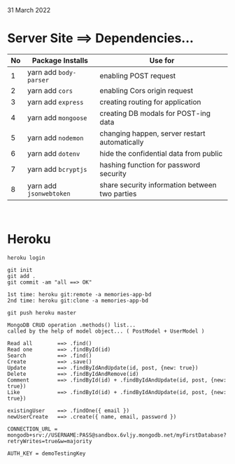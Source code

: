 31 March 2022 

# Server Site ==> Dependencies...

|No| Package Installs       | Use for                                       |
|--|------------------------|-----------------------------------------------|
|1 | yarn add `body-parser` | enabling POST request                         |
|2 | yarn add `cors`        | enabling Cors origin request                  |
|3 | yarn add `express`     | creating routing for application              |
|4 | yarn add `mongoose`    | creating DB modals for POST-ing data          |
|5 | yarn add `nodemon`     | changing happen, server restart automatically |
|6 | yarn add `dotenv`      | hide the confidential data from public        |
|7 | yarn add `bcryptjs`    | hashing function for password security        |
|8 | yarn add `jsonwebtoken`| share security information between two parties|


<br />

# Heroku

```
heroku login

git init
git add .
git commit -am "all ==> OK"

1st time: heroku git:remote -a memories-app-bd
2nd time: heroku git:clone -a memories-app-bd 

git push heroku master
```



```
MongoDB CRUD operation .methods() list...
called by the help of model object... ( PostModel + UserModel )

Read all        ==> .find() 
Read one        ==> .findById(id)
Search          ==> .find() 
Create          ==> .save()
Update          ==> .findByIdAndUpdate(id, post, {new: true})
Delete          ==> .findByIdAndRemove(id)
Comment         ==> .findById(id) + .findByIdAndUpdate(id, post, {new: true})
Like            ==> .findById(id) + .findByIdAndUpdate(id, post, {new: true})

existingUser    ==> .findOne({ email })
newUserCreate   ==> .create({ name, email, password })
```



```
CONNECTION_URL = mongodb+srv://USERNAME:PASS@sandbox.6vljy.mongodb.net/myFirstDatabase?retryWrites=true&w=majority

AUTH_KEY = demoTestingKey
```